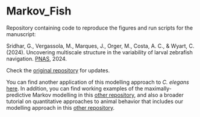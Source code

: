 # Markov_Fish

Repository containing code to reproduce the figures and run scripts for the manuscript:

Sridhar, G., Vergassola, M., Marques, J., Orger, M., Costa, A. C., & Wyart, C. (2024). Uncovering multiscale structure in the variability of larval zebrafish navigation. [PNAS](https://www.pnas.org/doi/10.1073/pnas.2410254121), 2024.

Check the [original repository](https://github.com/GautamSridhar/Markov_Fish) for updates.

You can find another application of this modelling approach to *C. elegans* [here](https://github.com/AntonioCCosta/markov_worm/tree/main). In addition, you can find working examples of the maximally-predictive Markov modelling in this [other repository](https://github.com/AntonioCCosta/maximally_predictive_states), and also a broader tutorial on quantitative approaches to animal behavior that includes our modelling approach in this [other repository](https://github.com/oist/Physics-of-Behavior-Tutorials).
